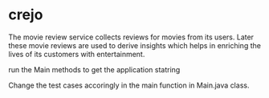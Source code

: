 # crejo
The movie review service collects reviews for movies from its users.
Later these movie reviews are used to derive insights which helps in enriching the lives of its customers with entertainment. 


run the Main methods to get the application statring 

Change the test cases accoringly in the main function in Main.java class.

